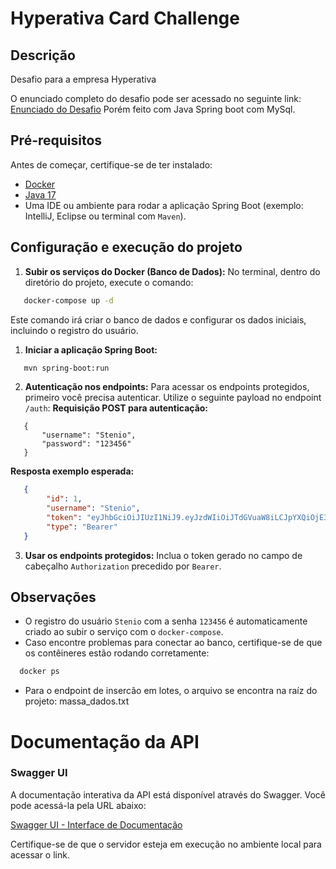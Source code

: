 # Hyperativa Card Challenge
## Descrição
Desafio para a empresa Hyperativa

O enunciado completo do desafio pode ser acessado no seguinte link: [Enunciado do Desafio](https://github.com/hyperativa/back-end/blob/master/README.md)
Porém feito com Java Spring boot com MySql.

## Pré-requisitos
Antes de começar, certifique-se de ter instalado:
- [Docker](https://www.docker.com/)
- [Java 17](https://www.oracle.com/java/technologies/javase/jdk17-archive-downloads.html)
- Uma IDE ou ambiente para rodar a aplicação Spring Boot (exemplo: IntelliJ, Eclipse ou terminal com `Maven`).

## Configuração e execução do projeto
1. **Subir os serviços do Docker (Banco de Dados):**
   No terminal, dentro do diretório do projeto, execute o comando:
``` bash
   docker-compose up -d
```
Este comando irá criar o banco de dados e configurar os dados iniciais, incluindo o registro do usuário.
1. **Iniciar a aplicação Spring Boot:**
``` bash
   mvn spring-boot:run
```

2. **Autenticação nos endpoints:**
   Para acessar os endpoints protegidos, primeiro você precisa autenticar. Utilize o seguinte payload no endpoint `/auth`:
   **Requisição POST para autenticação:**
``` http
   {
       "username": "Stenio",
       "password": "123456"
   }
```
**Resposta exemplo esperada:**
``` json
   {
        "id": 1,
        "username": "Stenio",
        "token": "eyJhbGciOiJIUzI1NiJ9.eyJzdWIiOiJTdGVuaW8iLCJpYXQiOjE3Mzg1NjE2MDIsImV4cCI6MTczODY0ODAwMn0.3dGBFJn8YZr7daXK3PNVObTPUMlIRGkYpFdn7ckzrOA",
        "type": "Bearer"
   }
```
3. **Usar os endpoints protegidos:**
   Inclua o token gerado no campo de cabeçalho `Authorization` precedido por `Bearer`.

## Observações
- O registro do usuário `Stenio` com a senha `123456` é automaticamente criado ao subir o serviço com o `docker-compose`.
- Caso encontre problemas para conectar ao banco, certifique-se de que os contêineres estão rodando corretamente:
``` bash
  docker ps
```
- Para o endpoint de insercão em lotes, o arquivo se encontra na raíz do projeto: massa_dados.txt

# Documentação da API

### Swagger UI

A documentação interativa da API está disponível através do Swagger. Você pode acessá-la pela URL abaixo:

[Swagger UI - Interface de Documentação](http://localhost:8080/swagger-ui/index.html#/)

Certifique-se de que o servidor esteja em execução no ambiente local para acessar o link.

